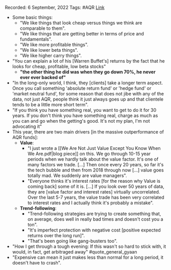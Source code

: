 
Recorded: 6 September, 2022
Tags: #AQR 
[Link](https://www.goldmansachs.com/insights/talks-at-gs/cliff-asness.html)

- Some basic things:
	- "We like things that look cheap versus things we think are comparable to them".
	- "We like things that are getting better in terms of price and fundamentals".
	- "We like more profitable things".
	- "We like lower beta things".
	- "We like higher carry things".
- "You can explain a lot of his [Warren Buffet's] returns by the fact that he looks for cheap, profitable, low beta stocks"
	- **"the other thing he did was when they go down 70%, he never ever ever backed of"**
- "In the long-only world, I think, they [clients] take a longer term aspect. Once you call something 'absolute return fund' or 'hedge fund' or 'market neutral fund', for some reason that does not jibe with any of the data, not just AQR, people think it just always goes up and that clientele tends to be a little more short term".
- "If you think you have something real, you want to get to do it for 30 years. If you don't think you have something real, charge as much as you can and go when the getting's good. It's not my plan, I'm not advocating it"
- This year, there are two main drivers [in the massive outperformance of AQR funds]:
	- **Value**:
		- "I just wrote a [[We Are Not Just Value Except You Know When We Are.pdf|blog piece]] on this. We go through 10-15 year periods when we hardly talk about the value factor. It's one of many factors we trade. […] Then once every 20 years, so far it's the tech bubble and then from 2018 through now […] value goes totally mad. We suddenly are value managers".
		- "Everyone thinks it's interest rates [for the reason why Value is coming back] some of it is. […] If you look over 50 years of data, they are [value factor and interest rates] virtually uncorrelated. Over the last 5-7 years, the value trade has been very correlated to interest rates and I actually think it's probably a mistake".
	- **Trend-following**:
		- "Trend-following strategies are trying to create something that, on average, does well in really bad times and doesn't cost you a ton".
		- "It's imperfect protection with negative cost [positive expected returns over the long run]".
		- "That's been going like gang-busters too".
- "How I get through a tough evening: If this wasn't so hard to stick with, it would, in fact, get arbitraged away" #quote_general_gyaan 
- "Expensive can mean it just makes less than normal for a long period, it doesn't have to crash".